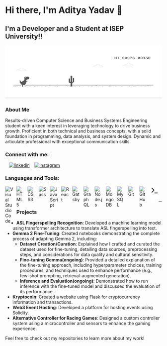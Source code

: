 # Hi there, I'm Aditya Yadav 👋 

## I'm a Developer and a Student at ISEP University!!

[![](https://github.com/aditya-ydvv/aditya-ydvv/blob/main/img/dino.gif)](https://chromedino.com)

### About Me

Results-driven Computer Science and Business Systems Engineering student with a keen interest in leveraging technology to drive business growth. Proficient in both technical and business concepts, with a solid foundation in programming, data analysis, and system design. Dynamic and articulate professional with exceptional communication skills.

### Connect with me:
&nbsp;&nbsp;
[![linkedin](https://img.shields.io/badge/LinkedIn-Aditya%20Yadav-blue?style=flat&logo=linkedin)](https://www.linkedin.com/in/aditya-ydvv/)
&nbsp;&nbsp;
[![instagram](https://img.shields.io/badge/Instagram-aditya.ydvv-red?style=flat&logo=instagram)](https://www.instagram.com/aditya.ydvv/)

### Languages and Tools:

[<img align="left" alt="Visual Studio Code" width="26px" src="https://cdn.jsdelivr.net/gh/devicons/devicon/icons/vscode/vscode-original.svg" style="padding-right:10px;" />]()
[<img align="left" alt="HTML5" width="26px" src="https://cdn.jsdelivr.net/gh/devicons/devicon/icons/html5/html5-original.svg" style="padding-right:10px;" />]()
[<img align="left" alt="CSS3" width="26px" src="https://cdn.jsdelivr.net/gh/devicons/devicon/icons/css3/css3-original.svg" style="padding-right:10px;" />]()
[<img align="left" alt="Sass" width="26px" src="https://cdn.jsdelivr.net/gh/devicons/devicon/icons/sass/sass-original.svg" style="padding-right:10px;" />]()
[<img align="left" alt="JavaScript" width="26px" src="https://cdn.jsdelivr.net/gh/devicons/devicon/icons/javascript/javascript-original.svg" style="padding-right:10px;" />]()
[<img align="left" alt="React" width="26px" src="https://cdn.jsdelivr.net/gh/devicons/devicon/icons/react/react-original.svg" style="padding-right:10px;" />]()
[<img align="left" alt="Gatsby" width="26px" src="https://cdn.jsdelivr.net/gh/devicons/devicon/icons/gatsby/gatsby-original.svg" style="padding-right:10px;" />]()
[<img align="left" alt="GraphQL" width="26px" src="https://cdn.jsdelivr.net/gh/devicons/devicon/icons/graphql/graphql-plain.svg" style="padding-right:10px;" />]()
[<img align="left" alt="Node.js" width="26px" src="https://cdn.jsdelivr.net/gh/devicons/devicon/icons/nodejs/nodejs-original.svg" style="padding-right:10px;" />]()
[<img align="left" alt="MongoDB" width="26px" src="https://cdn.jsdelivr.net/gh/devicons/devicon/icons/mongodb/mongodb-original.svg" style="padding-right:10px;" />]()
[<img align="left" alt="MySQL" width="26px" src="https://cdn.jsdelivr.net/gh/devicons/devicon/icons/mysql/mysql-original.svg" style="padding-right:10px;" />]()
[<img align="left" alt="Git" width="26px" src="https://cdn.jsdelivr.net/gh/devicons/devicon/icons/git/git-original.svg" style="padding-right:10px;" />]()
[<img align="left" alt="GitHub" width="26px" src="https://user-images.githubusercontent.com/3369400/139448065-39a229ba-4b06-434b-bc67-616e2ed80c8f.png" style="padding-right:10px;" />]()
[<img align="left" alt="Terminal" width="26px" src="./img/terminal-light.svg" />]()
[<img align="left" alt="Terminal" width="26px" src="./img/terminal-dark.svg" />]()

<br />
<br />

---

### Projects

- **ASL Fingerspelling Recognition**: Developed a machine learning model using transformer architecture to translate ASL fingerspelling into text.
- **Gemma 2 Fine-Tuning**: Created notebooks demonstrating the complete process of adapting Gemma 2, including:
  - **Dataset Creation/Curation**: Explained how I crafted and curated the dataset used for fine-tuning, detailing data sources, preprocessing steps, and considerations for data quality and cultural sensitivity.
  - **Fine-tuning Gemma(ongoing)**: Provided a detailed explanation of the fine-tuning approach, including hyperparameter choices, training procedures, and techniques used to enhance performance (e.g., few-shot prompting, retrieval-augmented generation).
  - **Inference and Evaluation(ongoing)**: Demonstrated how to run inference with the fine-tuned model and discussed the evaluation of its performance.
- **Kryptocoin**: Created a website using Flask for cryptocurrency information and transactions.
- **Web3 Event Hosting**: Developed a platform for hosting events using Solidity.
- **Alternative Controller for Racing Games**: Designed a custom controller system using a microcontroller and sensors to enhance the gaming experience.

Feel free to check out my repositories to learn more about my work!
